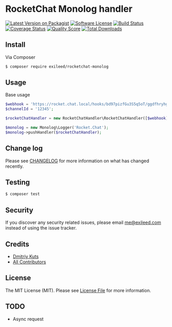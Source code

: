 # RocketChat Monolog handler

[![Latest Version on Packagist][ico-version]][link-packagist]
[![Software License][ico-license]](LICENSE.md)
[![Build Status][ico-github-actions]][link-github-actions]
[![Coverage Status][ico-styleci]][link-styleci]
[![Quality Score][ico-code-quality]][link-code-quality]
[![Total Downloads][ico-downloads]][link-downloads]

## Install

Via Composer

``` bash
$ composer require exileed/rocketchat-monolog
```

## Usage

Base usage
``` php
$webhook = 'https://rocket.chat.local/hooks/bd97pizfGu3S5q5oT/ggdfhryhge';
$channelId = '12345';

$rocketChatHandler = new RocketChatHandler\RocketChatHandler([$webhook], $channelId);

$monolog = new Monolog\Logger('Rocket.Chat');
$monolog->pushHandler($rocketChatHandler);
```

## Change log

Please see [CHANGELOG](CHANGELOG.md) for more information on what has changed recently.

## Testing

``` bash
$ composer test
```

## Security

If you discover any security related issues, please email me@exileed.com instead of using the issue tracker.

## Credits

- [Dmitriy Kuts][link-author]
- [All Contributors][link-contributors]

## License

The MIT License (MIT). Please see [License File](LICENSE.md) for more information.


## TODO
* Async request

[ico-version]: https://img.shields.io/packagist/v/exileed/rocketchat-monolog.svg?style=flat-square
[ico-license]: https://img.shields.io/badge/license-MIT-brightgreen.svg?style=flat-square
[ico-github-actions]: https://img.shields.io/github/workflow/status/exileed/rocketchat-monolog/test
[ico-styleci]: https://styleci.io/repos/205563986/shield
[ico-code-quality]: https://img.shields.io/scrutinizer/g/exileed/rocketchat-monolog.svg?style=flat-square
[ico-downloads]: https://img.shields.io/packagist/dt/exileed/rocketchat-monolog.svg?style=flat-square

[link-packagist]: https://packagist.org/packages/exileed/rocketchat-monolog
[link-github-actions]: https://github.com/exileed/rocketchat-monolog/build
[link-styleci]: https://styleci.io/repos/205563986
[link-code-quality]: https://scrutinizer-ci.com/g/exileed/rocketchat-monolog
[link-downloads]: https://packagist.org/packages/exileed/rocketchat-monolog
[link-contributors]: https://github.com/exileed/rocketchat-monolog/graphs/contributors
[link-author]: https://github.com/exileed
